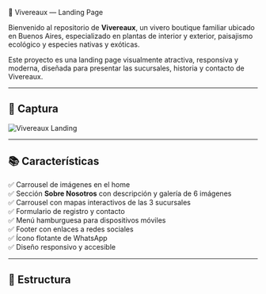 🌿 Vivereaux — Landing Page

Bienvenido al repositorio de **Vivereaux**, un vivero boutique familiar ubicado en Buenos Aires, especializado en plantas de interior y exterior, paisajismo ecológico y especies nativas y exóticas.  

Este proyecto es una landing page visualmente atractiva, responsiva y moderna, diseñada para presentar las sucursales, historia y contacto de Vivereaux.

---

## 📸 Captura

![Vivereaux Landing](Imagenes/galeria-somos3.jpg)

---

## 📚 Características

✅ Carrousel de imágenes en el home  
✅ Sección **Sobre Nosotros** con descripción y galería de 6 imágenes  
✅ Carrousel con mapas interactivos de las 3 sucursales  
✅ Formulario de registro y contacto  
✅ Menú hamburguesa para dispositivos móviles  
✅ Footer con enlaces a redes sociales  
✅ Ícono flotante de WhatsApp  
✅ Diseño responsivo y accesible  

---

## 📁 Estructura

